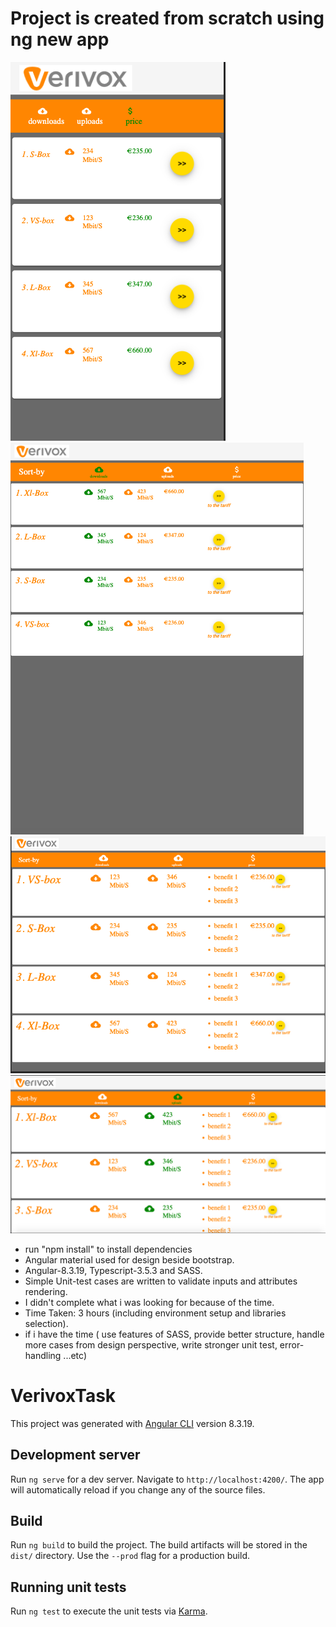 # Project is created from scratch using ng new app
[![N|Solid](./README-images/Mobile.png)]()
[![N|Solid](./README-images/IPad.png)]()
[![N|Solid](./README-images/IPad-port.png)]()
[![N|Solid](./README-images/Laptop.png)]()
* run "npm install" to install dependencies 
* Angular material used for design beside bootstrap.
* Angular-8.3.19, Typescript-3.5.3 and SASS.
* Simple Unit-test cases are written to validate inputs and attributes rendering. 
* I didn't complete what i was looking for because of the time. 
* Time Taken: 3 hours (including environment setup and libraries selection).
* if i have the time (
    use features of SASS,
    provide better structure, 
    handle more cases from design perspective, 
    write stronger unit test, 
    error-handling ...etc)

# VerivoxTask
This project was generated with [Angular CLI](https://github.com/angular/angular-cli) version 8.3.19.

## Development server

Run `ng serve` for a dev server. Navigate to `http://localhost:4200/`. The app will automatically reload if you change any of the source files.

## Build

Run `ng build` to build the project. The build artifacts will be stored in the `dist/` directory. Use the `--prod` flag for a production build.

## Running unit tests

Run `ng test` to execute the unit tests via [Karma](https://karma-runner.github.io).
